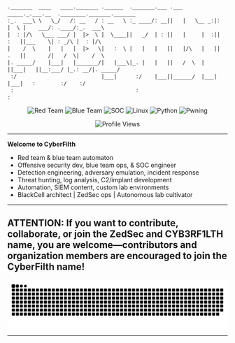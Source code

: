 ```                                                                                                  
._______  ____   ____._______ .______  ._______.___ .___    _____._.___.__  .________._______._______ 
:_.  ___\ \   \_/   /: __   / : __   \ :_ ____/: __||   |   \__ _:|:   |  \ |    ___/: .____/:_.  ___\
|  : |/\   \___ ___/ |  |>  \ |  \____||   _/  | : ||   |     |  :||   :   ||___    \| : _/\ |  : |/\ 
|    /  \    |   |   |  |>   \|   :  \ |   |   |   ||   |/\   |   ||   .   ||       /|   /  \|    /  \
|. _____/    |___|   |_______/|   |___\|_. |   |   ||   /  \  |   ||___|   ||__:___/ |_.: __/|. _____/
 :/                           |___|      :/    |___||______/  |___|    |___|   :        :/    :/      
 :                                       :                                                    :       
```
<!-- Badge Display -->
<p align="center">
  <img src="https://img.shields.io/badge/Red--Team-%23FF5555?style=flat-square&logo=hackthebox&logoColor=white" alt="Red Team"/>
  <img src="https://img.shields.io/badge/Blue--Team-%23007ACC?style=flat-square&logo=defcon&logoColor=white" alt="Blue Team"/>
  <img src="https://img.shields.io/badge/SOC-Active-brightgreen?style=flat-square&logo=splunk&logoColor=white" alt="SOC"/>
  <img src="https://img.shields.io/badge/Linux-Friendly-yellow?logo=linux" alt="Linux"/>
  <img src="https://img.shields.io/badge/Python-3776AB?logo=python&logoColor=fff" alt="Python"/>
  <img src="https://img.shields.io/badge/Pwning-900C3F?logo=protonmail&logoColor=white" alt="Pwning"/>
</p>
<!--🌐 Visitor Counter -->
<p align="center">
  <img src="https://komarev.com/ghpvc/?username=cxb3rf1lth&style=flat-square&color=red" alt="Profile Views"/>
</p>

---
**Welcome to CyberFilth**
- Red team & blue team automaton  
- Offensive security dev, blue team ops, & SOC engineer  
- Detection engineering, adversary emulation, incident response  
- Threat hunting, log analysis, C2/implant development  
- Automation, SIEM content, custom lab environments  
- BlackCell architect | ZedSec ops | Autonomous lab cultivator
---
ATTENTION: If you want to contribute, collaborate, or join the ZedSec and CYB3RF1LTH name, you are welcome—contributors and organization members are encouraged to join the CyberFilth name!
---

<!--🔥 Animated Snake Activity Graph (GitHub Contribution Snake) -->
<p align="center">
  <img src="https://raw.githubusercontent.com/Platane/snk/output/github-contribution-grid-snake-dark.svg" alt="Contribution Snake Animation" style="max-width: 100%;" />
</p>

---

